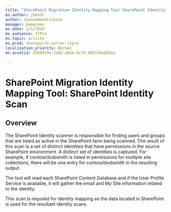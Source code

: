 ```yaml
---
title: "SharePoint Migration Identity Mapping Tool SharePoint Identity Scan"
ms.author: jhendr
author: JoanneHendrickson
manager: pamgreen
ms.date: 1/5/2018
ms.audience: ITPro
ms.topic: article
ms.prod: sharepoint-server-itpro
localization_priority: Normal
ms.assetid: 43b8829e-2a92-48ab-8c70-902fd0a8a91a

---
```


# SharePoint Migration Identity Mapping Tool: SharePoint Identity Scan

## Overview

The SharePoint Identity scanner is responsible for finding users and groups that are listed as active in the SharePoint farm being scanned. The result of this scan is a set of distinct identities that have permissions in the source SharePoint environment. A distinct set of identities is captured. For example, if contoso\bobsmith is listed in permissions for multiple site collections, there will be one entry for contoso\bobsmith in the resulting output.
  
The tool will read each SharePoint Content Database and if the User Profile Service is available, it will gather the email and My Site information related to the identity.
  
This scan is required for identity mapping as the data located in SharePoint is used for the resultant identity scans. 
  

